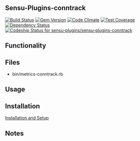 ## Sensu-Plugins-conntrack

[ ![Build Status](https://travis-ci.org/sensu-plugins/sensu-plugins-conntrack.svg?branch=master)](https://travis-ci.org/sensu-plugins/sensu-plugins-conntrack)
[![Gem Version](https://badge.fury.io/rb/sensu-plugins-conntrack.svg)](http://badge.fury.io/rb/sensu-plugins-conntrack)
[![Code Climate](https://codeclimate.com/github/sensu-plugins/sensu-plugins-conntrack/badges/gpa.svg)](https://codeclimate.com/github/sensu-plugins/sensu-plugins-conntrack)
[![Test Coverage](https://codeclimate.com/github/sensu-plugins/sensu-plugins-conntrack/badges/coverage.svg)](https://codeclimate.com/github/sensu-plugins/sensu-plugins-conntrack)
[![Dependency Status](https://gemnasium.com/sensu-plugins/sensu-plugins-conntrack.svg)](https://gemnasium.com/sensu-plugins/sensu-plugins-conntrack)
[![Codeship Status for sensu-plugins/sensu-plugins-conntrack](https://codeship.com/projects/1e625bb0-d4ec-0132-5711-4e043b6b23b5/status?branch=master)](https://codeship.com/projects/77917)

## Functionality

## Files
 * bin/metrics-conntrack.rb

## Usage

## Installation

[Installation and Setup](https://github.com/sensu-plugins/documentation/blob/master/user_docs/installation_instructions.md)

## Notes
